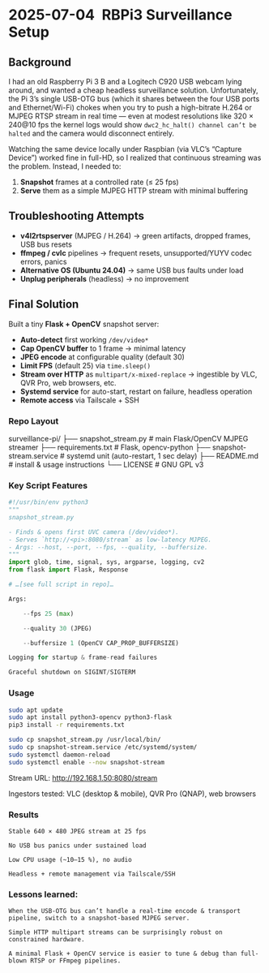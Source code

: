 # 2025-07-04 RBPi3 Surveillance Setup

## Background  
I had an old Raspberry Pi 3 B and a Logitech C920 USB webcam lying around, and wanted a cheap headless surveillance solution. Unfortunately, the Pi 3’s single USB-OTG bus (which it shares between the four USB ports and Ethernet/Wi-Fi) chokes when you try to push a high-bitrate H.264 or MJPEG RTSP stream in real time — even at modest resolutions like 320 × 240@10 fps the kernel logs would show `dwc2_hc_halt() channel can’t be halted` and the camera would disconnect entirely.

Watching the same device locally under Raspbian (via VLC’s “Capture Device”) worked fine in full-HD, so I realized that continuous streaming was the problem. Instead, I needed to:

1. **Snapshot** frames at a controlled rate (≤ 25 fps)  
2. **Serve** them as a simple MJPEG HTTP stream with minimal buffering  

## Troubleshooting Attempts

- **v4l2rtspserver** (MJPEG / H.264) → green artifacts, dropped frames, USB bus resets  
- **ffmpeg / cvlc** pipelines → frequent resets, unsupported/YUYV codec errors, panics  
- **Alternative OS (Ubuntu 24.04)** → same USB bus faults under load  
- **Unplug peripherals** (headless) → no improvement  

## Final Solution

Built a tiny **Flask + OpenCV** snapshot server:

- **Auto-detect** first working `/dev/video*`  
- **Cap OpenCV buffer** to 1 frame → minimal latency  
- **JPEG encode** at configurable quality (default 30)  
- **Limit FPS** (default 25) via `time.sleep()`  
- **Stream over HTTP** as `multipart/x-mixed-replace` → ingestible by VLC, QVR Pro, web browsers, etc.  
- **Systemd service** for auto-start, restart on failure, headless operation  
- **Remote access** via Tailscale + SSH

### Repo Layout

surveillance-pi/
├── snapshot_stream.py        # main Flask/OpenCV MJPEG streamer
├── requirements.txt          # Flask, opencv-python
├── snapshot-stream.service   # systemd unit (auto-restart, 1 sec delay)
├── README.md                 # install & usage instructions
└── LICENSE                   # GNU GPL v3



### Key Script Features

```python
#!/usr/bin/env python3
"""
snapshot_stream.py

- Finds & opens first UVC camera (/dev/video*).
- Serves `http://<pi>:8080/stream` as low-latency MJPEG.
- Args: --host, --port, --fps, --quality, --buffersize.
"""
import glob, time, signal, sys, argparse, logging, cv2
from flask import Flask, Response

# …[see full script in repo]…

Args:

    --fps 25 (max)

    --quality 30 (JPEG)

    --buffersize 1 (OpenCV CAP_PROP_BUFFERSIZE)

Logging for startup & frame-read failures

Graceful shutdown on SIGINT/SIGTERM
```

### Usage
```bash
sudo apt update
sudo apt install python3-opencv python3-flask
pip3 install -r requirements.txt
```

```bash
sudo cp snapshot_stream.py /usr/local/bin/
sudo cp snapshot-stream.service /etc/systemd/system/
sudo systemctl daemon-reload
sudo systemctl enable --now snapshot-stream
```
Stream URL: http://192.168.1.50:8080/stream

Ingestors tested: VLC (desktop & mobile), QVR Pro (QNAP), web browsers

### Results

    Stable 640 × 480 JPEG stream at 25 fps

    No USB bus panics under sustained load

    Low CPU usage (~10–15 %), no audio

    Headless + remote management via Tailscale/SSH

### Lessons learned:

    When the USB-OTG bus can’t handle a real-time encode & transport pipeline, switch to a snapshot-based MJPEG server.

    Simple HTTP multipart streams can be surprisingly robust on constrained hardware.

    A minimal Flask + OpenCV service is easier to tune & debug than full-blown RTSP or FFmpeg pipelines.